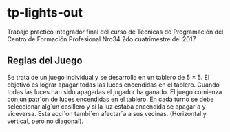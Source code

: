 # tp-lights-out
Trabajo practico integrador final del curso de Técnicas de Programación del Centro de Formación Profesional Nro34 2do cuatrimestre del 2017

## Reglas del Juego

Se trata de un juego individual y se desarrolla en un tablero de 5 × 5. El
objetivo es lograr apagar todas las luces encendidas en el tablero. Cuando
todas las luces han sido apagadas el jugador ha ganado.
El juego comienza con un patr´on de luces encendidas en el tablero. En
cada turno se debe seleccionar alg´un casillero y si la luz estaba encendida se
apagar´a y viceversa. Esta acci´on tambi´en afectar´a a sus vecinas. (Horizontal
y vertical, pero no diagonal).